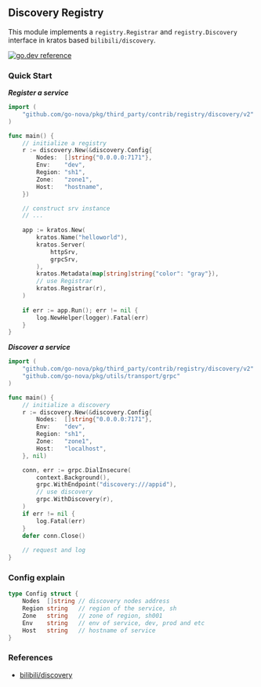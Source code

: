 ## Discovery Registry 

This module implements a `registry.Registrar` and `registry.Discovery` interface in kratos based `bilibili/discovery`.

[![go.dev reference](https://img.shields.io/badge/go.dev-reference-007d9c?logo=go&logoColor=white&style=flat-square)](https://pkg.go.dev/github.com/go-nova/pkg/third_party/contrib/registry/discovery/v2)

### Quick Start

**_Register a service_**

```go
import (
	"github.com/go-nova/pkg/third_party/contrib/registry/discovery/v2"
)

func main() {
	// initialize a registry
	r := discovery.New(&discovery.Config{
		Nodes:  []string{"0.0.0.0:7171"},
		Env:    "dev",
		Region: "sh1",
		Zone:   "zone1",
		Host:   "hostname",
	})

	// construct srv instance
	// ...
	
	app := kratos.New(
		kratos.Name("helloworld"),
		kratos.Server(
			httpSrv,
			grpcSrv,
		),
		kratos.Metadata(map[string]string{"color": "gray"}),
		// use Registrar
		kratos.Registrar(r),
	)
	
	if err := app.Run(); err != nil {
		log.NewHelper(logger).Fatal(err)
	}	
}
```

**_Discover a service_**

```go
import (
	"github.com/go-nova/pkg/third_party/contrib/registry/discovery/v2"
	"github.com/go-nova/pkg/utils/transport/grpc"
)

func main() {
	// initialize a discovery
	r := discovery.New(&discovery.Config{
		Nodes:  []string{"0.0.0.0:7171"},
		Env:    "dev",
		Region: "sh1",
		Zone:   "zone1",
		Host:   "localhost",
	}, nil)

	conn, err := grpc.DialInsecure(
		context.Background(),
		grpc.WithEndpoint("discovery:///appid"),
		// use discovery
		grpc.WithDiscovery(r),
	)
	if err != nil {
		log.Fatal(err)
	}
	defer conn.Close()
	
	// request and log
}
```

### Config explain

```go
type Config struct {
	Nodes  []string // discovery nodes address
	Region string   // region of the service, sh
	Zone   string   // zone of region, sh001
	Env    string   // env of service, dev, prod and etc
	Host   string   // hostname of service
}
```

### References 

- [bilibili/discovery](https://github.com/bilibili/discovery)


